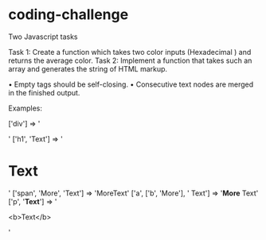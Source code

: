 # coding-challenge
Two Javascript tasks

Task 1: Create a function which takes two color inputs (Hexadecimal ) and returns the average color.
Task 2: Implement a function that takes such an array and generates the string of HTML markup.

  • Empty tags should be self-closing.
  • Consecutive text nodes are merged in the finished output.
  
Examples:

['div'] => '<div/>'
['h1', 'Text'] => '<h1>Text</h1>'
['span', 'More', 'Text'] => '<span>MoreText</span>'
['a', ['b', 'More'], ' Text'] => '<a><b>More</b> Text</a>'
['p', '<b>Text</b>'] => '<p>&lt;b&gt;Text&lt;/b&gt;</p>'
